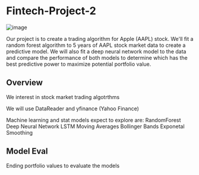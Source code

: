 # Fintech-Project-2


![image](https://user-images.githubusercontent.com/69773959/104261580-1530e500-5443-11eb-956f-cb7af70136c6.png)


Our project is to create a trading algorithm for Apple (AAPL) stock. We'll fit a random forest algorithm to 5 years of AAPL stock market data to create a predictive model. We will also fit a deep neural network model to the data and compare the performance of both models to determine which has the best predictive power to maximize potential portfolio value.

## Overview
We interest in stock market trading algotrthms

We will use DataReader and yfinance (Yahoo Finance) 

Machine learning and stat models expect to explore are: 
RandomForest
Deep Neural Network
LSTM
Moving Averages
Bollinger Bands
Exponetal Smoothing

## Model Eval
Ending portfolio values to evaluate the models
